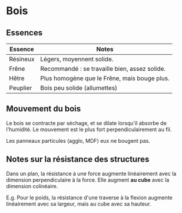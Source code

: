 # Bois

## Essences

| Essence  | Notes                                         |
|----------|-----------------------------------------------|
| Résineux | Légers, moyennent solide.                     |
| Frêne    | Recommandé : se travaille bien, assez solide. |
| Hêtre    | Plus homogène que le Frêne, mais bouge plus.  |
| Peuplier | Bois peu solide (allumettes)                  |


## Mouvement du bois

Le bois se contracte par séchage, et se dilate lorsqu'il absorbe de l'humidité. Le mouvement est le plus fort perpendiculairement au fil.

Les panneaux particules (agglo, MDF) eux ne bougent pas.


## Notes sur la résistance des structures

Dans un plan, la résistance à une force augmente linéairement avec la dimension perpendiculaire à la force.
Elle augment **au cube** avec la dimension colinéaire.

E.g. Pour le poids, la résistance d'une traverse à la flexion augmente linéairement avec sa largeur, mais au cube avec sa hauteur.
